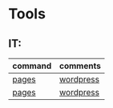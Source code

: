 # Tools
## IT:

| command | comments |
| :- | :- | 
| [pages](https://github.com/collections/github-pages-examples) | [wordpress](https://wordpress.org/) |
| [pages](https://github.com/collections/github-pages-examples) | [wordpress](https://wordpress.org/) |
